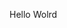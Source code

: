 Hello Wolrd


























































































































































































































































































































































































































































































































































































































































































































































































































































































































































































































































































































